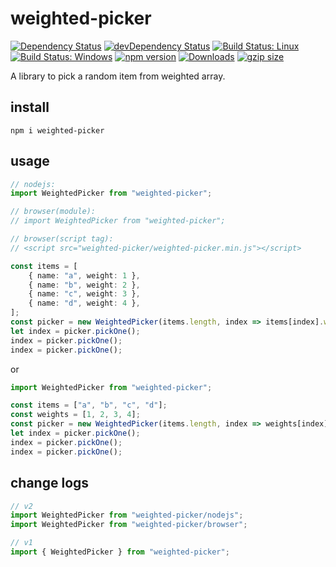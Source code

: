 # weighted-picker

[![Dependency Status](https://david-dm.org/plantain-00/weighted-picker.svg)](https://david-dm.org/plantain-00/weighted-picker)
[![devDependency Status](https://david-dm.org/plantain-00/weighted-picker/dev-status.svg)](https://david-dm.org/plantain-00/weighted-picker#info=devDependencies)
[![Build Status: Linux](https://travis-ci.org/plantain-00/weighted-picker.svg?branch=master)](https://travis-ci.org/plantain-00/weighted-picker)
[![Build Status: Windows](https://ci.appveyor.com/api/projects/status/github/plantain-00/weighted-picker?branch=master&svg=true)](https://ci.appveyor.com/project/plantain-00/weighted-picker/branch/master)
[![npm version](https://badge.fury.io/js/weighted-picker.svg)](https://badge.fury.io/js/weighted-picker)
[![Downloads](https://img.shields.io/npm/dm/weighted-picker.svg)](https://www.npmjs.com/package/weighted-picker)
[![gzip size](https://img.badgesize.io/https://unpkg.com/weighted-picker?compression=gzip)](https://unpkg.com/weighted-picker)

A library to pick a random item from weighted array.

## install

`npm i weighted-picker`

## usage

```ts
// nodejs:
import WeightedPicker from "weighted-picker";

// browser(module):
// import WeightedPicker from "weighted-picker";

// browser(script tag):
// <script src="weighted-picker/weighted-picker.min.js"></script>

const items = [
    { name: "a", weight: 1 },
    { name: "b", weight: 2 },
    { name: "c", weight: 3 },
    { name: "d", weight: 4 },
];
const picker = new WeightedPicker(items.length, index => items[index].weight);
let index = picker.pickOne();
index = picker.pickOne();
index = picker.pickOne();
```

or

```ts
import WeightedPicker from "weighted-picker";

const items = ["a", "b", "c", "d"];
const weights = [1, 2, 3, 4];
const picker = new WeightedPicker(items.length, index => weights[index]);
let index = picker.pickOne();
index = picker.pickOne();
index = picker.pickOne();
```

## change logs

```ts
// v2
import WeightedPicker from "weighted-picker/nodejs";
import WeightedPicker from "weighted-picker/browser";

// v1
import { WeightedPicker } from "weighted-picker";
```
